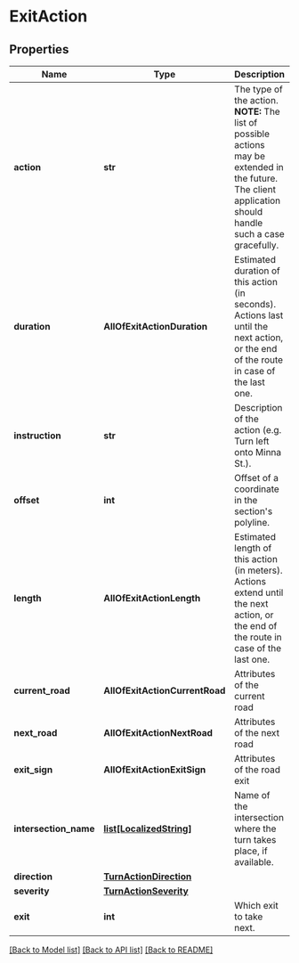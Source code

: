 # ExitAction

## Properties
Name | Type | Description | Notes
------------ | ------------- | ------------- | -------------
**action** | **str** | The type of the action.  **NOTE:** The list of possible actions may be extended in the future. The client application should handle such a case gracefully.  | 
**duration** | **AllOfExitActionDuration** | Estimated duration of this action (in seconds). Actions last until the next action, or the end of the route in case of the last one. | 
**instruction** | **str** | Description of the action (e.g. Turn left onto Minna St.). | [optional] 
**offset** | **int** | Offset of a coordinate in the section&#x27;s polyline. | [optional] 
**length** | **AllOfExitActionLength** | Estimated length of this action (in meters). Actions extend until the next action, or the end of the route in case of the last one. | [optional] 
**current_road** | **AllOfExitActionCurrentRoad** | Attributes of the current road | [optional] 
**next_road** | **AllOfExitActionNextRoad** | Attributes of the next road | [optional] 
**exit_sign** | **AllOfExitActionExitSign** | Attributes of the road exit | [optional] 
**intersection_name** | [**list[LocalizedString]**](LocalizedString.md) | Name of the intersection where the turn takes place, if available. | [optional] 
**direction** | [**TurnActionDirection**](TurnActionDirection.md) |  | [optional] 
**severity** | [**TurnActionSeverity**](TurnActionSeverity.md) |  | [optional] 
**exit** | **int** | Which exit to take next. | [optional] [default to 1]

[[Back to Model list]](../README.md#documentation-for-models) [[Back to API list]](../README.md#documentation-for-api-endpoints) [[Back to README]](../README.md)

